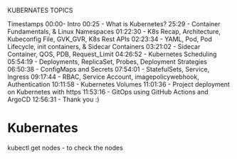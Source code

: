 KUBERNATES TOPICS

Timestamps
00:00- Intro
00:25 - What is Kubernetes?
25:29 - Container Fundamentals, & Linux Namespaces
01:22:30 - K8s Recap, Architecture, Kubeconfig File, GVK_GVR, K8s Rest APIs
02:23:34 - YAML, Pod, Pod Lifecycle, init containers, & Sidecar Containers
03:21:02 - Sidecar Container, QOS, PDB, Request_Limit
04:26:52 - Kubernetes Scheduling
05:54:19 - Deployments, ReplicaSet, Probes, Deployment Strategies
06:50:38 - ConfigMaps and Secrets
07:54:01 - StatefulSets, Service, Ingress
09:17:44 - RBAC, Service Account, imagepolicywebhook, Authentication
10:11:58 - Kubernetes Volumes
11:01:36 - Project deployment on Kubernetes with https
11:53:16 - GitOps using GitHub Actions and ArgoCD
12:56:31 - Thank you :) 


# Kubernates
kubectl get nodes   - to check the nodes

